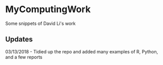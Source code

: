# MyComputingWork
Some snippets of David Li's work

Updates
----------------------------------
03/13/2018 - Tidied up the repo and added many examples of R, Python, and a few reports
